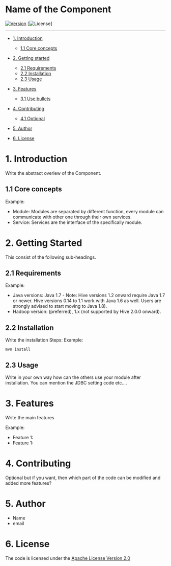 # Name of the Component

<!-- make your own badges from here: http://shields.io/ -->
[![Version](https://img.shields.io/badge/mining%20minds-version%202.5-green.svg)](http://www.miningminds.re.kr/english/)
[![License](https://img.shields.io/badge/Apache%20License%20-Version%202.0-yellowgreen.svg)]


--------------------------

<!-- Update the list and the main body. -->




- [1. Introduction](#1-introduction)
    - [1.1 Core concepts](#11-core-concepts)
   
- [2. Getting started](#2-getting-Started)
    - [2.1 Requirements](#21-requirements)
    - [2.2 Installation](#22-installation)
    - [2.3 Usage](#23-usage)
	
- [3. Features](#3-features)
    - [3.1 Use bullets](#31-use-bullets)
   
- [4. Contributing](#4-contributing)
    - [4.1 Optional](#41-optional)
   
- [5. Author](#5-author)

- [6. License](#6-license)

<!-- Main Body of the Document -->


# 1. Introduction

Write the abstract overiew of the Component.


## 1.1 Core concepts

Example:
- Module: Modules are separated by different function, every module can communicate with other one through their own services.
- Service: Services are the interface of the specifically module.


# 2. Getting Started

This consist of the following sub-headings. 


## 2.1 Requirements

Example:
- Java versions: Java 1.7 - Note:  Hive versions 1.2 onward require Java 1.7 or newer. Hive versions 0.14 to 1.1 work with Java 1.6 as well. Users are strongly advised to start moving to Java 1.8).  
- Hadoop version: (preferred), 1.x (not supported by Hive 2.0.0 onward).



## 2.2 Installation

Write the installation Steps:
Example: 
```
mvn install

```


## 2.3 Usage

Write in your own way how can the others use your module after installation. You can mention the JDBC setting code etc.... 

# 3. Features

Write the main features 

Example: 
- Feature 1:
- Feature 1:

# 4. Contributing

Optional but if you want, then which part of the code can be modified and added more features? 


# 5. Author

-  Name
-  email


# 6. License

The code is licensed under the [Apache License Version 2.0](http://www.apache.org/licenses/LICENSE-2.0)
<br>
 



